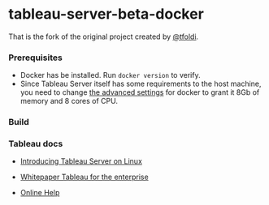 # tableau-server-beta-docker

That is the fork of the original project created by [@tfoldi](https://twitter.com/tfoldi).

### Prerequisites

- Docker has be installed. Run `docker version` to verify.
- Since Tableau Server itself has some requirements to the host machine, you need to change [the advanced settings](https://docs.docker.com/docker-for-windows/#advanced) for docker to grant it 8Gb of memory and 8 cores of CPU.

### Build

### Tableau docs

- [Introducing Tableau Server on Linux](https://onlinehelp.tableau.com/current/server-linux/en-us/release_notes_linux.htm)

- [Whitepaper Tableau for the enterprise](https://www.tableau.com/sites/default/files/whitepapers/whitepaper_tableau-for-the-enterprise_0.pdf)

- [Online Help](http://onlinehelp.tableau.com/v10.5/pro/desktop/en-us/help.htm)
